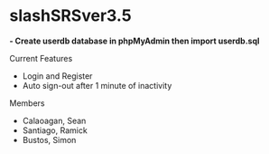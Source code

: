 # slashSRSver3.5
**- Create userdb database in phpMyAdmin then import userdb.sql**

Current Features
- Login and Register
- Auto sign-out after 1 minute of inactivity

Members
- Calaoagan, Sean
- Santiago, Ramick
- Bustos, Simon
